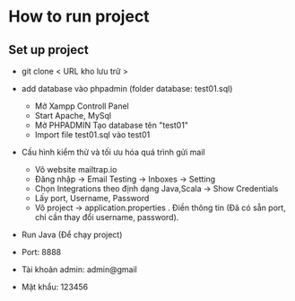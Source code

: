 # How to run project
## Set up project 
+ git clone  <  URL kho lưu trữ > 

+ add database vào phpadmin (folder database: test01.sql)
    + Mở Xampp Controll Panel
    + Start Apache, MySql 
    + Mở PHPADMIN Tạo database tên "test01"
    + Import file test01.sql vào test01

+ Cấu hình kiểm thử và tối ưu hóa quá trình gửi mail
    + Vô website mailtrap.io 
    + Đăng nhập -> Email Testing -> Inboxes -> Setting 
    + Chọn Integrations theo định dạng Java,Scala -> Show Credentials
    + Lấy port, Username, Password 
    + Vô project -> application.properties . Điền thông tin (Đã có sẵn port, chỉ cần thay đổi username, password).
+ Run Java (Để chạy project)
+ Port: 8888
+ Tài khoản admin: admin@gmail
+ Mật khẩu: 123456 
